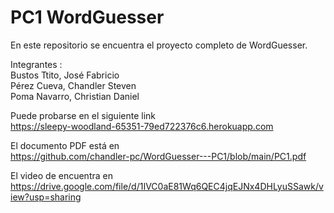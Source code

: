 # PC1 WordGuesser

En este repositorio se encuentra el proyecto completo de WordGuesser.

Integrantes :  
Bustos Ttito, José Fabricio  
Pérez Cueva, Chandler Steven  
Poma Navarro, Christian Daniel  

Puede probarse en el siguiente link  
https://sleepy-woodland-65351-79ed722376c6.herokuapp.com  

El documento PDF está en  
https://github.com/chandler-pc/WordGuesser---PC1/blob/main/PC1.pdf  

El video de encuentra en  
https://drive.google.com/file/d/1IVC0aE81Wq6QEC4jqEJNx4DHLyuSSawk/view?usp=sharing
